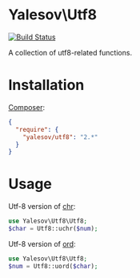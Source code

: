 # Yalesov\Utf8

[![Build Status](https://travis-ci.org/yalesov/php-utf8.svg)](https://travis-ci.org/yalesov/php-utf8)

A collection of utf8-related functions.

# Installation

[Composer](http://getcomposer.org/):

```json
{
  "require": {
    "yalesov/utf8": "2.*"
  }
}
```

# Usage

Utf-8 version of [chr](http://php.net/manual/en/function.chr.php):

```php
use Yalesov\Utf8\Utf8;
$char = Utf8::uchr($num);
```

Utf-8 version of [ord](http://php.net/manual/en/function.ord.php):

```php
use Yalesov\Utf8\Utf8;
$num = Utf8::uord($char);
```
